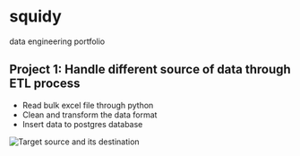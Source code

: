 # squidy
data engineering portfolio


## Project 1: Handle different source of data through ETL process
- Read bulk excel file through python
- Clean and transform the data format
- Insert data to postgres database

![Target source and its destination](.xlsx.jpg)



